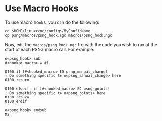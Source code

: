 # Use Macro Hooks

To use macro hooks, you can do the following:

```shell
cd $HOME/linuxccnc/configs/MyConfigName
cp psng/macros/psng_hook.ngc macros/psng_hook.ngc
```

Now, edit the `macros/psng_hook.ngc` file with the code you wish to run
at the start of each PSNG macro call. For example:

```gcode
o<psng_hook> sub
#<hooked_macro> = #1

O100 if [#<hooked_macro> EQ psng_manual_change]
; Do something specific to o<psng_manual_change> here
O100 return

O100 elseif  if [#<hooked_macro> EQ psng_gotots]
; Do something specific to o<psng_gotots> here
O100 return
O100 endif

o<psng_hook> endsub
M2
```
